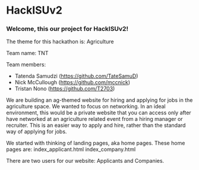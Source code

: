 # HackISUv2
 
<h3>Welcome, this our project for HackISUv2!</h3>

The theme for this hackathon is: Agriculture

Team name: TNT

Team members:
- Tatenda Samudzi (https://github.com/TateSamuD)
- Nick McCullough (https://github.com/mccnick)
- Tristan Nono (https://github.com/T2703)

We are building an ag-themed website for hiring and applying for jobs in the agriculture space. We wanted to focus on networking. In an ideal environment, this would be a private website that you can access only after have networked at an agriculture related event from a hiring manager or recruiter. This is an easier way to apply and hire, rather than the standard way of applying for jobs.

We started with thinking of landing pages, aka home pages. These home pages are:
    index_applicant.html
    index_company.html

There are two users for our website: Applicants and Companies.
